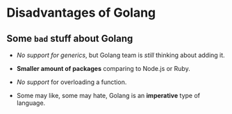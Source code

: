 # Disadvantages of Golang

## Some `bad` stuff about Golang

* *No support for generics*, but Golang team is *still* thinking about adding it.

* **Smaller amount of packages** comparing to Node.js or Ruby.

* *No support* for overloading a function.

* Some may like, some may hate, Golang is an **imperative** type of language.